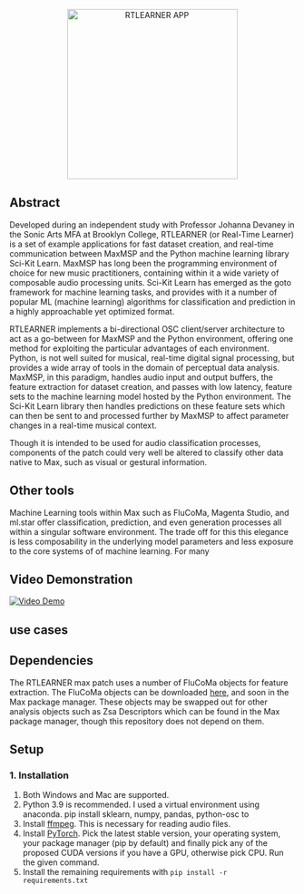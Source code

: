 
<p align="center">
  <img src="https://github.com/tmartinez88/RTLEARNER/blob/main/assets/RTLEARNER_PIC.png?raw=true" width="300" title="RTLEARNER APP">
</p>

## Abstract
Developed during an independent study with Professor Johanna Devaney in the Sonic Arts MFA at Brooklyn College, RTLEARNER (or Real-Time Learner) is a set of example applications for fast dataset creation, and real-time communication between MaxMSP and the Python machine learning library Sci-Kit Learn. MaxMSP has long been the programming environment of choice for new music practitioners, containing within it a wide variety of composable audio processing units. Sci-Kit Learn has emerged as the goto framework for machine learning tasks, and provides with it a number of popular ML (machine learning) algorithms for classification and prediction in a highly approachable yet optimized format.

RTLEARNER implements a bi-directional OSC client/server architecture to act as a go-between for MaxMSP and the Python environment, offering one method for exploiting the particular advantages of each environment. Python, is not well suited for musical, real-time digital signal processing, but provides a wide array of tools in the domain of perceptual data analysis. MaxMSP, in this paradigm, handles audio input and output buffers, the feature extraction for dataset creation, and passes with low latency, feature sets to the machine learning model hosted by the Python environment. The Sci-Kit Learn library then handles predictions on these feature sets which can then be sent to and processed further by MaxMSP to affect parameter changes in a real-time musical context.

Though it is intended to be used for audio classification processes, components of the patch could very well be altered to classify other data native to Max, such as visual or gestural information.

## Other tools
Machine Learning tools within Max such as FluCoMa, Magenta Studio, and ml.star offer classification, prediction, and even generation processes all within a singular software environment. The trade off for this this elegance is less composability in the underlying model parameters and less exposure to the core systems of  of machine learning. For many  

## Video Demonstration
[![Video Demo](https://github.com/tmartinez88/RTLEARNER/blob/main/assets/youtubeScreeny.png?raw=true)](https://www.youtube.com/watch?v=e7F6OkrapIU&t=5s)


## use cases

## Dependencies
The RTLEARNER max patch uses a number of FluCoMa objects for feature extraction. The FluCoMa objects can be downloaded [here](https://www.flucoma.org/download/), and soon in the Max package manager. These objects may be swapped out for other analysis objects such as Zsa Descriptors which can be found in the Max package manager, though this repository does not depend on them.

## Setup

### 1. Installation
1. Both Windows and Mac are supported.
2. Python 3.9 is recommended. I used a virtual environment using anaconda. pip install sklearn, numpy, pandas, python-osc to
3. Install [ffmpeg](https://ffmpeg.org/download.html#get-packages). This is necessary for reading audio files.
4. Install [PyTorch](https://pytorch.org/get-started/locally/). Pick the latest stable version, your operating system, your package manager (pip by default) and finally pick any of the proposed CUDA versions if you have a GPU, otherwise pick CPU. Run the given command.
5. Install the remaining requirements with `pip install -r requirements.txt`
